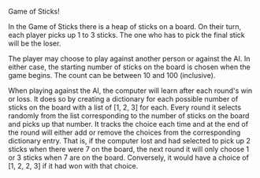 Game of Sticks!

In the Game of Sticks there is a heap of sticks on a board. On their turn, each player picks up 1 to 3 sticks. The one who has to pick the final stick will be the loser.

The player may choose to play against another person or against the AI. In either case, the starting number of sticks on the board is chosen when the game begins. The count can be between 10 and 100 (inclusive).

When playing against the AI, the computer will learn after each round's win or loss. It does so by creating a dictionary for each possible number of sticks on the board with a list of [1, 2, 3] for each. Every round it selects randomly from the list corresponding to the number of sticks on the board and picks up that number. It tracks the choice each time and at the end of the round will either add or remove the choices from the corresponding dictionary entry. That is, if the computer lost and had selected to pick up 2 sticks when there were 7 on the board, the next round it will only choose 1 or 3 sticks when 7 are on the board. Conversely, it would have a choice of [1, 2, 2, 3] if it had won with that choice.
